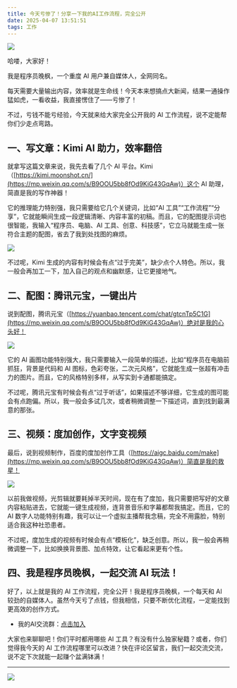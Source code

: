 ```yaml
---
title: 今天亏惨了！分享一下我的AI工作流程，完全公开
date: 2025-04-07 13:51:51
tags: 工作
---
```






![](https://files.mdnice.com/user/26656/d6675024-e9df-40ae-9bee-b3ae53ff96ce.jpg)


哈喽，大家好！

我是程序员晚枫，一个重度 AI 用户兼自媒体人，全网同名。

每天需要大量输出内容，效率就是生命线！今天本来想搞点大新闻，结果一通操作猛如虎，一看收益，我直接愣住了——亏惨了！

不过，亏钱不能亏经验，今天就来给大家完全公开我的 AI 工作流程，说不定能帮你们少走点弯路。

## 一、写文章：Kimi AI 助力，效率翻倍

就拿写这篇文章来说，我先去看了几个 AI 平台。Kimi（[https://kimi.moonshot.cn/](https://mp.weixin.qq.com/s/B9OOU5bb8fOd9KiG43GqAw)）这个 AI 助理，简直是我的写作神器！

它的推理能力特别强，我只需要给它几个关键词，比如“AI 工具”“工作流程”“分享”，它就能瞬间生成一段逻辑清晰、内容丰富的初稿。而且，它的配图提示词也很智能，我输入“程序员、电脑、AI 工具、创意、科技感”，它立马就能生成一张符合主题的配图，省去了我到处找图的麻烦。


![](https://files.mdnice.com/user/26656/4898803d-099f-45f6-a0a8-81418b0c3217.png)


不过呢，Kimi 生成的内容有时候会有点“过于完美”，缺少点个人特色。所以，我一般会再加工一下，加入自己的观点和幽默感，让它更接地气。

## 二、配图：腾讯元宝，一键出片

说到配图，腾讯元宝（[https://yuanbao.tencent.com/chat/gtcnTp5C1G](https://mp.weixin.qq.com/s/B9OOU5bb8fOd9KiG43GqAw)）绝对是我的心头好！


![](https://files.mdnice.com/user/26656/0e887245-55ce-4562-953f-f9ea44ece939.png)


它的 AI 画图功能特别强大，我只需要输入一段简单的描述，比如“程序员在电脑前抓狂，背景是代码和 AI 图标，色彩夸张，二次元风格”，它就能生成一张超有冲击力的图片。而且，它的风格特别多样，从写实到卡通都能搞定。

不过呢，腾讯元宝有时候会有点“过于听话”，如果描述不够详细，它生成的图可能会有点跑偏。所以，我一般会多试几次，或者稍微调整一下描述词，直到找到最满意的那张。

## 三、视频：度加创作，文字变视频

最后，说到视频制作，百度的度加创作工具（[https://aigc.baidu.com/make](https://mp.weixin.qq.com/s/B9OOU5bb8fOd9KiG43GqAw)）简直是我的救星！


![](https://files.mdnice.com/user/26656/87c6c3f9-8dc8-4ff7-937d-214449e73077.png)


以前我做视频，光剪辑就要耗掉半天时间，现在有了度加，我只需要把写好的文章内容粘贴进去，它就能一键生成视频，连背景音乐和字幕都帮我搞定。而且，它的 AI 数字人功能特别有趣，我可以让一个虚拟主播帮我念稿，完全不用露脸，特别适合我这种社恐患者。

不过呢，度加生成的视频有时候会有点“模板化”，缺乏创意。所以，我一般会再稍微调整一下，比如换换背景图、加点特效，让它看起来更有个性。

## 四、我是程序员晚枫，一起交流 AI 玩法！

好了，以上就是我的 AI 工作流程，完全公开！我是程序员晚枫，一个每天和 AI 较劲的自媒体人。虽然今天亏了点钱，但我相信，只要不断优化流程，一定能找到更高效的创作方式。

- 我的AI交流群：[点击加入](https://mp.weixin.qq.com/s/84c9JDk3a1g9GbvRmO39uA )

大家也来聊聊吧！你们平时都用哪些 AI 工具？有没有什么独家秘籍？或者，你们觉得我今天的 AI 工作流程哪里可以改进？快在评论区留言，我们一起交流交流，说不定下次就能一起赚个盆满钵满！




---

![](https://cos.python-office.com/ads/gzh/sub-py.jpg)